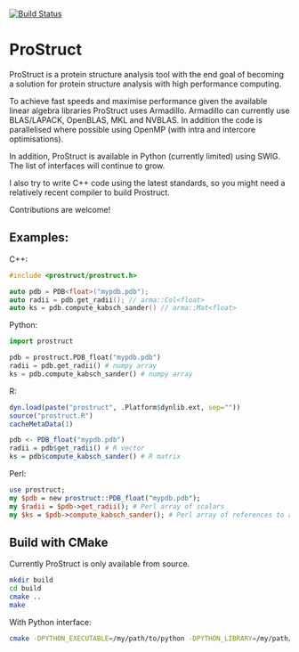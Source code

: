 [![Build Status](https://travis-ci.org/gf712/ProStruct.svg?branch=master)](https://travis-ci.org/gf712/ProStruct)

# ProStruct
ProStruct is a protein structure analysis tool with the end goal of becoming a solution for protein structure analysis
with high performance computing.

To achieve fast speeds and maximise performance given the available linear algebra libraries ProStruct uses
Armadillo. Armadillo can currently use BLAS/LAPACK, OpenBLAS, MKL and NVBLAS. In addition the code is parallelised
where possible using OpenMP (with intra and intercore optimisations).

In addition, ProStruct is available in Python (currently limited) using SWIG. The list of interfaces will
continue to grow.

I also try to write C++ code using the latest standards, so you might need a relatively recent compiler to build
Prostruct.

Contributions are welcome!

## Examples:

C++:
```cpp
#include <prostruct/prostruct.h>

auto pdb = PDB<float>("mypdb.pdb");
auto radii = pdb.get_radii(); // arma::Col<float>
auto ks = pdb.compute_kabsch_sander() // arma::Mat<float>
```

Python:
```python
import prostruct

pdb = prostruct.PDB_float("mypdb.pdb")
radii = pdb.get_radii() # numpy array
ks = pdb.compute_kabsch_sander() # numpy array
```

R:
```R
dyn.load(paste("prostruct", .Platform$dynlib.ext, sep=""))
source("prostruct.R")
cacheMetaData(1)

pdb <- PDB_float("mypdb.pdb")
radii = pdb$get_radii() # R vector
ks = pdb$compute_kabsch_sander() # R matrix
```

Perl:
```perl
use prostruct;
my $pdb = new prostruct::PDB_float("mypdb.pdb");
my $radii = $pdb->get_radii(); # Perl array of scalars
my $ks = $pdb->compute_kabsch_sander(); # Perl array of references to arrays of scalars
```

## Build with CMake

Currently ProStruct is only available from source.

```bash
mkdir build
cd build
cmake ..
make
```

With Python interface:
```bash
cmake -DPYTHON_EXECUTABLE=/my/path/to/python -DPYTHON_LIBRARY=/my/path/python/to/lib/libpython3.6m.so -DPYTHON_INCLUDE_DIR=/my/path/to/include/python3.6m/ ..
```
